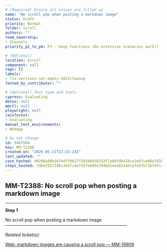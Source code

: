 ```yaml
---
# (Required) Ensure all values are filled up
name: "No scroll pop when posting a markdown image"
status: Draft
priority: Normal
folder: Scroll
authors: ""
team_ownership:
- Channels
priority_p1_to_p4: P3 - Deep Functions (Do extensive scenarios work?)

# (Optional)
location: Scroll
component: null
tags: []
labels:
- fix-versions-not-empty-2022cleanup
tested_by_contributor: ""

# (Optional) Test type and tools
cypress: Evaluating
detox: null
mmctl: null
playwright: null
rainforest:
- Evaluating
manual_test_environments:
- Webapp

# Do not change
id: 5467504
key: MM-T2388
created_on: "2020-05-21T22:33:14Z"
last_updated: ""
case_hashed: d0298a80b1674dff0627f58348d36233ffab0fdb41bce3e6fce86e7d1b9f328c0fd823875d42c5fb5de7bf886594201b
steps_hashed: 7d6e2927398c343fc4a7d37eb05e704bd1eea8214dcefe4fb73bfdfca66676b69086541561551a79852bb60a3804dc46
---
```


<!-- (Auto-generated) Based on frontmatter's "key" and "name" -->

## MM-T2388: No scroll pop when posting a markdown image

---

**Step 1**

No scroll pop when posting a markdown image\
————————————————————————————

_Related ticket(s):_

[Web: markdown images are causing a scroll pop — MM-19909](https://mattermost.atlassian.net/browse/MM-19909)
